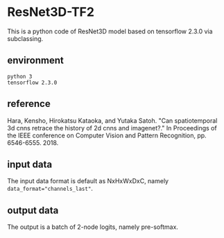 # ResNet3D-TF2
This is a python code of ResNet3D model based on tensorflow 2.3.0 via subclassing. 
## environment
```
python 3
tensorflow 2.3.0
```
## reference
Hara, Kensho, Hirokatsu Kataoka, and Yutaka Satoh. "Can spatiotemporal 3d cnns retrace the history of 2d cnns and imagenet?." In Proceedings of the IEEE conference on Computer Vision and Pattern Recognition, pp. 6546-6555. 2018.
## input data
The input data format is default as NxHxWxDxC, namely ```data_format="channels_last"```. 
## output data
The output is a batch of 2-node logits, namely pre-softmax. 
